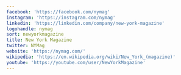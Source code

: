 ```yaml
---
facebook: 'https://facebook.com/nymag'
instagram: 'https://instagram.com/nymag'
linkedin: 'https://linkedin.com/company/new-york-magazine'
logohandle: nymag
sort: newyorkmagazine
title: New York Magazine
twitter: NYMag
website: 'https://nymag.com/'
wikipedia: 'https://en.wikipedia.org/wiki/New_York_(magazine)'
youtube: 'https://youtube.com/user/NewYorkMagazine'
---
```

